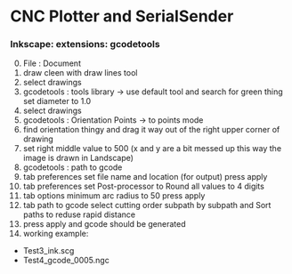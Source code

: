 # CNC Plotter and SerialSender


### Inkscape: extensions: gcodetools

0. File : Document
1. draw cleen with draw lines tool
2. select drawings 
3. gcodetools : tools library -> use default tool and search for green thing set diameter to 1.0
4. select drawings
5. gcodetools : Orientation Points -> to points mode
6. find orientation thingy and drag it way out of the right upper corner of drawing
7. set right middle value to 500 (x and y are a bit messed up this way the image is drawn in Landscape)
8. gcodetools : path to gcode
9. tab preferences set file name and location (for output) press apply 
10. tab preferences set Post-processor to Round all values to 4 digits
11. tab options minimum arc radius to 50 press apply
12. tab path to gcode select cutting order subpath by subpath and Sort paths to reduse rapid distance
13. press apply and gcode should be generated
14. working example: 
  * Test3_ink.scg	
  * Test4_gcode_0005.ngc